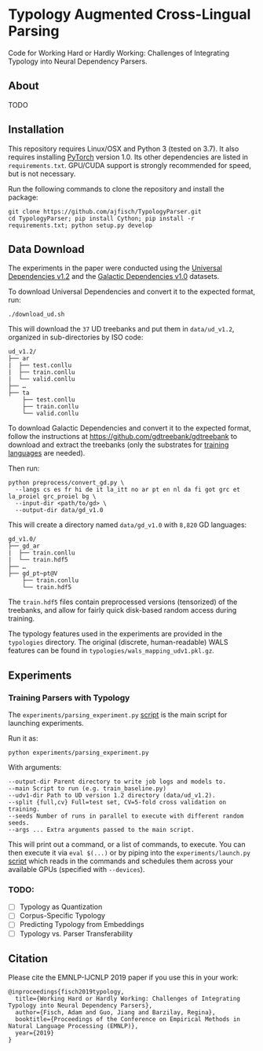 # Typology Augmented Cross-Lingual Parsing

Code for Working Hard or Hardly Working: Challenges of Integrating Typology into Neural Dependency Parsers.


## About

TODO

## Installation

This repository requires Linux/OSX and Python 3 (tested on 3.7). It also requires installing [PyTorch](www.pytorch.org) version 1.0. Its other dependencies are listed in `requirements.txt`. GPU/CUDA support is strongly recommended for speed, but is not necessary.

Run the following commands to clone the repository and install the package:

```
git clone https://github.com/ajfisch/TypologyParser.git
cd TypologyParser; pip install Cython; pip install -r requirements.txt; python setup.py develop
```

## Data Download

The experiments in the paper were conducted using the [Universal Dependencies v1.2](https://universaldependencies.org/) and the [Galactic Dependencies v1.0](https://github.com/gdtreebank/gdtreebank) datasets.

To download Universal Dependencies and convert it to the expected format, run:

```
./download_ud.sh
```

This will download the `37` UD treebanks and put them in `data/ud_v1.2`, organized in sub-directories by ISO code:

```
ud_v1.2/                                                                                                                     
├── ar
|  ├── test.conllu
|  ├── train.conllu
|  └── valid.conllu
├── …
├── ta                                                                                                                       
    ├── test.conllu
    ├── train.conllu
    └── valid.conllu
```    

To download Galactic Dependencies and convert it to the expected format, follow the instructions at https://github.com/gdtreebank/gdtreebank to download and extract the treebanks (only the substrates for [training languages](experiments/wang_eisner_udv1.py) are needed).

Then run:

```
python preprocess/convert_gd.py \
  --langs cs es fr hi de it la_itt no ar pt en nl da fi got grc et la_proiel grc_proiel bg \
  --input-dir <path/to/gd> \
  --output-dir data/gd_v1.0
```

This will create a directory named `data/gd_v1.0` with `8,820` GD languages:

```
gd_v1.0/                                                                                                                     
├── gd_ar
|  ├── train.conllu
|  └── train.hdf5
├── …
├── gd_pt~pt@V                                                                                                               
    ├── train.conllu
    └── train.hdf5
``` 
The `train.hdf5` files contain preprocessed versions (tensorized) of the treebanks, and allow for fairly quick disk-based random access during training.

The typology features used in the experiments are provided in the `typologies` directory. The original (discrete, human-readable) WALS features can be found in `typologies/wals_mapping_udv1.pkl.gz`.

## Experiments
### Training Parsers with Typology

The `experiments/parsing_experiment.py` [script](experiments/parsing_experiment.py) is the main script for launching experiments.

Run it as:

```
python experiments/parsing_experiment.py
```

With arguments:

```
--output-dir Parent directory to write job logs and models to.
--main Script to run (e.g. train_baseline.py)
--udv1-dir Path to UD version 1.2 directory (data/ud_v1.2).
--split {full,cv} Full=test set, CV=5-fold cross validation on training.
--seeds Number of runs in parallel to execute with different random seeds.
--args ... Extra arguments passed to the main script.
```

This will print out a command, or a list of commands, to execute. You can then execute it via `eval $(...)` or by piping into the `experiments/launch.py` [script](experiments/launch.py) which reads in the commands and schedules them across your available GPUs (specified with `--devices`).

### TODO:
- [ ] Typology as Quantization
- [ ] Corpus-Specific Typology
- [ ] Predicting Typology from Embeddings
- [ ] Typology vs. Parser Transferability

## Citation

Please cite the EMNLP-IJCNLP 2019 paper if you use this in your work:

```
@inproceedings{fisch2019typology,
  title={Working Hard or Hardly Working: Challenges of Integrating Typology into Neural Dependency Parsers},
  author={Fisch, Adam and Guo, Jiang and Barzilay, Regina},
  booktitle={Proceedings of the Conference on Empirical Methods in Natural Language Processing (EMNLP)},
  year={2019}
}
```
